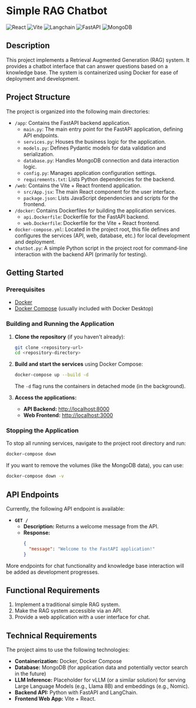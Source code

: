 # Simple RAG Chatbot
![React](https://img.shields.io/badge/-React-61DAFB?style=flat&logo=react&logoColor=black)
![Vite](https://img.shields.io/badge/-Vite-646CFF?style=flat&logo=vite&logoColor=white)
![Langchain](https://img.shields.io/badge/Langchain-008443?style=flat&logo=langchain&logoColor=white)
![FastAPI](https://img.shields.io/badge/-FastAPI-009688?style=flat&logo=fastapi&logoColor=white)
![MongoDB](https://img.shields.io/badge/-MongoDB-47A248?style=flat&logo=mongodb&logoColor=white)

## Description
This project implements a Retrieval Augmented Generation (RAG) system. It provides a chatbot interface that can answer questions based on a knowledge base. The system is containerized using Docker for ease of deployment and development.

## Project Structure

The project is organized into the following main directories:

*   `/app`: Contains the FastAPI backend application.
    *   `main.py`: The main entry point for the FastAPI application, defining API endpoints.
    *   `services.py`: Houses the business logic for the application.
    *   `models.py`: Defines Pydantic models for data validation and serialization.
    *   `database.py`: Handles MongoDB connection and data interaction logic.
    *   `config.py`: Manages application configuration settings.
    *   `requirements.txt`: Lists Python dependencies for the backend.
*   `/web`: Contains the Vite + React frontend application.
    *   `src/App.jsx`: The main React component for the user interface.
    *   `package.json`: Lists JavaScript dependencies and scripts for the frontend.
*   `/docker`: Contains Dockerfiles for building the application services.
    *   `api.Dockerfile`: Dockerfile for the FastAPI backend.
    *   `web.Dockerfile`: Dockerfile for the Vite + React frontend.
*   `docker-compose.yml`: Located in the project root, this file defines and configures the services (API, web, database, etc.) for local development and deployment.
*   `chatbot.py`: A simple Python script in the project root for command-line interaction with the backend API (primarily for testing).

## Getting Started

### Prerequisites

*   [Docker](https://docs.docker.com/get-docker/)
*   [Docker Compose](https://docs.docker.com/compose/install/) (usually included with Docker Desktop)

### Building and Running the Application

1.  **Clone the repository** (if you haven't already):
    ```bash
    git clone <repository-url>
    cd <repository-directory>
    ```

2.  **Build and start the services** using Docker Compose:
    ```bash
    docker-compose up --build -d
    ```
    The `-d` flag runs the containers in detached mode (in the background).

3.  **Access the applications:**
    *   **API Backend:** [http://localhost:8000](http://localhost:8000)
    *   **Web Frontend:** [http://localhost:3000](http://localhost:3000)

### Stopping the Application

To stop all running services, navigate to the project root directory and run:
```bash
docker-compose down
```
If you want to remove the volumes (like the MongoDB data), you can use:
```bash
docker-compose down -v
```

## API Endpoints

Currently, the following API endpoint is available:

*   **`GET /`**
    *   **Description:** Returns a welcome message from the API.
    *   **Response:**
        ```json
        {
          "message": "Welcome to the FastAPI application!"
        }
        ```

More endpoints for chat functionality and knowledge base interaction will be added as development progresses.

## Functional Requirements
1. Implement a traditional simple RAG system.
2. Make the RAG system accessible via an API.
3. Provide a web application with a user interface for chat.

## Technical Requirements
The project aims to use the following technologies:
- **Containerization:** Docker, Docker Compose
- **Database:** MongoDB (for application data and potentially vector search in the future)
- **LLM Inference:** Placeholder for vLLM (or a similar solution) for serving Large Language Models (e.g., Llama 8B) and embeddings (e.g., Nomic).
- **Backend API:** Python with FastAPI and LangChain.
- **Frontend Web App:** Vite + React.
